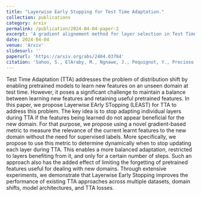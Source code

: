 ```yaml
---
title: "Layerwise Early Stopping for Test Time Adaptation."
collection: publications
category: arxiv
permalink: /publication/2024-04-04-paper-2
excerpt: 'A gradient alignement method for layer selection in Test Time Adaptation.'
date: 2024-04-04
venue: 'Arxiv'
slidesurl: ''
paperurl: 'https://arxiv.org/abs/2404.03784'
citation: 'Sahoo, S., ElAraby, M., Ngnawe, J., Pequignot, Y., Precioso, F., & Gagné, C. (2024). Layerwise Early Stopping for Test Time Adaptation. arXiv preprint arXiv:2404.03784.'
---
```


Test Time Adaptation (TTA) addresses the problem of distribution shift by enabling pretrained models to learn new features on an unseen domain at test time. However, it poses a significant challenge to maintain a balance between learning new features and retaining useful pretrained features. In this paper, we propose Layerwise EArly STopping (LEAST) for TTA to address this problem. The key idea is to stop adapting individual layers during TTA if the features being learned do not appear beneficial for the new domain. For that purpose, we propose using a novel gradient-based metric to measure the relevance of the current learnt features to the new domain without the need for supervised labels. More specifically, we propose to use this metric to determine dynamically when to stop updating each layer during TTA. This enables a more balanced adaptation, restricted to layers benefiting from it, and only for a certain number of steps. Such an approach also has the added effect of limiting the forgetting of pretrained features useful for dealing with new domains. Through extensive experiments, we demonstrate that Layerwise Early Stopping improves the performance of existing TTA approaches across multiple datasets, domain shifts, model architectures, and TTA losses.